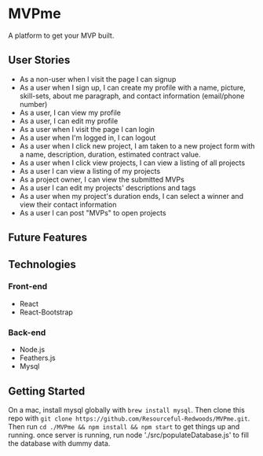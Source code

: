 # MVPme
A platform to get your MVP built.

## User Stories ##
 - As a non-user when I visit the page I can signup
 - As a user when I sign up, I can create my profile with a name, picture, skill-sets, about me paragraph, and contact information (email/phone number)
 - As a user, I can view my profile
 - As a user, I can edit my profile
 - As a user when I visit the page I can login
 - As a user when I'm  logged in, I can logout
 - As a user when I click new project, I am taken to a new project form with a name, description, duration, estimated contract value.
 - As a user when I click view projects, I can view a listing of all projects
 - As a user I can view a listing of my projects
 - As a project owner, I can view the submitted MVPs
 - As a user I can edit my projects' descriptions and tags
 - As a user when my project's duration ends, I can select a winner and view their contact information
 - As a user I can post "MVPs" to open projects

## Future Features ##

## Technologies ##
### Front-end ###
 - React
 - React-Bootstrap

### Back-end ###
 - Node.js
 - Feathers.js
 - Mysql

## Getting Started ##
On a mac, install mysql globally with ```brew install mysql```. Then clone this repo with ```git clone https://github.com/Resourceful-Redwoods/MVPme.git```. Then run ```cd ./MVPme && npm install && npm start``` to get things up and running.
once server is running, run node './src/populateDatabase.js' to fill the database with dummy data.

